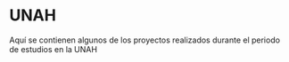 # UNAH
Aquí se contienen algunos de los proyectos realizados durante el periodo de estudios en la UNAH
